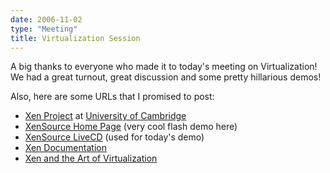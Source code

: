 ```yaml
---
date: 2006-11-02
type: "Meeting"
title: Virtualization Session
---
```

A big thanks to everyone who made it to today's meeting on Virtualization! We
had a great turnout, great discussion and some pretty hillarious demos!
<!-- Slides from the presentation are available here: -->

<!-- FIXME -->
<!-- [ [OpenOffice](/sites/default/files/virtualization.odp) | [pdf](/sites/default/files/virtualization.pdf) ]  -->

Also, here are some URLs that I promised to post:

- [Xen Project](http://www.cl.cam.ac.uk/research/srg/netos/xen/) at [University of Cambridge](http://www.cam.ac.uk/)
- [XenSource Home Page](http://www.xensource.com/) (very cool flash demo here)
- [XenSource LiveCD](http://www.xensource.com/xen/downloads/) (used for today's demo)
- [Xen Documentation](http://www.cl.cam.ac.uk/research/srg/netos/xen/documentation.html)
- [Xen and the Art of Virtualization](http://www.cl.cam.ac.uk/research/srg/netos/papers/2003-xensosp.pdf)
